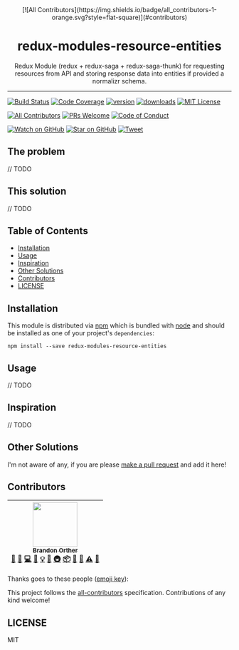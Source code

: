 <div align="center">
[![All Contributors](https://img.shields.io/badge/all_contributors-1-orange.svg?style=flat-square)](#contributors)
<h1>redux-modules-resource-entities</h1>

<p>Redux Module (redux + redux-saga + redux-saga-thunk) for requesting resources from API and storing response data into entities if provided a normalizr schema.</p>
</div>

<hr />

[![Build Status][build-badge]][build]
[![Code Coverage][coverage-badge]][coverage]
[![version][version-badge]][package]
[![downloads][downloads-badge]][npmtrends]
[![MIT License][license-badge]][license]

[![All Contributors](https://img.shields.io/badge/all_contributors-0-orange.svg?style=flat-square)](#contributors)
[![PRs Welcome][prs-badge]][prs]
[![Code of Conduct][coc-badge]][coc]

[![Watch on GitHub][github-watch-badge]][github-watch]
[![Star on GitHub][github-star-badge]][github-star]
[![Tweet][twitter-badge]][twitter]

## The problem

// TODO

## This solution

// TODO

## Table of Contents

<!-- START doctoc generated TOC please keep comment here to allow auto update -->

<!-- DON'T EDIT THIS SECTION, INSTEAD RE-RUN doctoc TO UPDATE -->

* [Installation](#installation)
* [Usage](#usage)
* [Inspiration](#inspiration)
* [Other Solutions](#other-solutions)
* [Contributors](#contributors)
* [LICENSE](#license)

<!-- END doctoc generated TOC please keep comment here to allow auto update -->

## Installation

This module is distributed via [npm][npm] which is bundled with [node][node] and
should be installed as one of your project's `dependencies`:

```
npm install --save redux-modules-resource-entities
```

## Usage

// TODO

## Inspiration

// TODO

## Other Solutions

I'm not aware of any, if you are please [make a pull request][prs] and add it
here!

## Contributors

<!-- ALL-CONTRIBUTORS-LIST:START - Do not remove or modify this section -->

<!-- prettier-ignore -->
| [<img src="https://avatars3.githubusercontent.com/u/126236?v=4" width="100px;"/><br /><sub><b>Brandon Orther</b></sub>](http://uptrend.tech)<br />[💬](#question-orther "Answering Questions") [🐛](https://github.com/uptrend-tech/redux-modules-resource-entities/issues?q=author%3Aorther "Bug reports") [💻](https://github.com/uptrend-tech/redux-modules-resource-entities/commits?author=orther "Code") [📖](https://github.com/uptrend-tech/redux-modules-resource-entities/commits?author=orther "Documentation") [💡](#example-orther "Examples") [🤔](#ideas-orther "Ideas, Planning, & Feedback") [🚇](#infra-orther "Infrastructure (Hosting, Build-Tools, etc)") [📦](#platform-orther "Packaging/porting to new platform") [🔌](#plugin-orther "Plugin/utility libraries") [👀](#review-orther "Reviewed Pull Requests") [⚠️](https://github.com/uptrend-tech/redux-modules-resource-entities/commits?author=orther "Tests") [🔧](#tool-orther "Tools") |
| :---: |

<!-- ALL-CONTRIBUTORS-LIST:END -->

Thanks goes to these people ([emoji key][emojis]):

<!-- ALL-CONTRIBUTORS-LIST:START - Do not remove or modify this section -->

<!-- prettier-ignore -->
<!-- ALL-CONTRIBUTORS-LIST:END -->

This project follows the [all-contributors][all-contributors] specification.
Contributions of any kind welcome!

## LICENSE

MIT

[npm]: https://www.npmjs.com/
[node]: https://nodejs.org
[build-badge]: https://img.shields.io/travis/uptrend-tech/redux-modules-resource-entities.svg?style=flat-square
[build]: https://travis-ci.org/uptrend-tech/redux-modules-resource-entities
[coverage-badge]: https://img.shields.io/codecov/c/github/uptrend-tech/redux-modules-resource-entities.svg?style=flat-square
[coverage]: https://codecov.io/github/uptrend-tech/redux-modules-resource-entities
[version-badge]: https://img.shields.io/npm/v/redux-modules-resource-entities.svg?style=flat-square
[package]: https://www.npmjs.com/package/redux-modules-resource-entities
[downloads-badge]: https://img.shields.io/npm/dm/redux-modules-resource-entities.svg?style=flat-square
[npmtrends]: http://www.npmtrends.com/redux-modules-resource-entities
[license-badge]: https://img.shields.io/npm/l/redux-modules-resource-entities.svg?style=flat-square
[license]: https://github.com/uptrend-tech/redux-modules-resource-entities/blob/master/LICENSE
[prs-badge]: https://img.shields.io/badge/PRs-welcome-brightgreen.svg?style=flat-square
[prs]: http://makeapullrequest.com
[donate-badge]: https://img.shields.io/badge/$-support-green.svg?style=flat-square
[coc-badge]: https://img.shields.io/badge/code%20of-conduct-ff69b4.svg?style=flat-square
[coc]: https://github.com/uptrend-tech/redux-modules-resource-entities/blob/master/other/CODE_OF_CONDUCT.md
[github-watch-badge]: https://img.shields.io/github/watchers/uptrend-tech/redux-modules-resource-entities.svg?style=social
[github-watch]: https://github.com/uptrend-tech/redux-modules-resource-entities/watchers
[github-star-badge]: https://img.shields.io/github/stars/uptrend-tech/redux-modules-resource-entities.svg?style=social
[github-star]: https://github.com/uptrend-tech/redux-modules-resource-entities/stargazers
[twitter]: https://twitter.com/intent/tweet?text=Check%20out%20redux-modules-resource-entities%20by%20%40uptrend-tech%20https%3A%2F%2Fgithub.com%2Fuptrend-tech%2Fredux-modules-resource-entities%20%F0%9F%91%8D
[twitter-badge]: https://img.shields.io/twitter/url/https/github.com/uptrend-tech/redux-modules-resource-entities.svg?style=social
[emojis]: https://github.com/uptrend-tech/all-contributors#emoji-key
[all-contributors]: https://github.com/uptrend-tech/all-contributors
